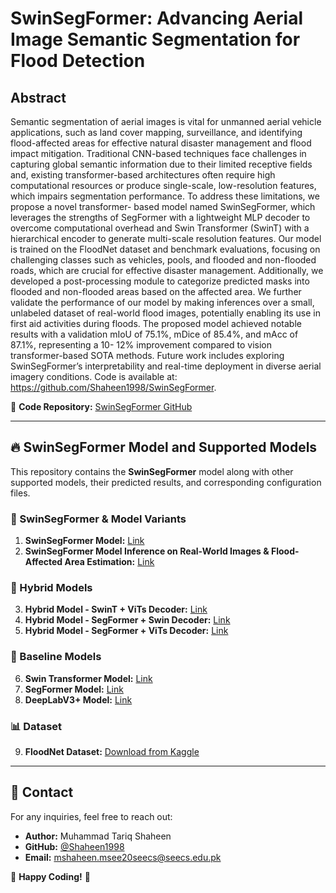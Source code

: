 # SwinSegFormer: Advancing Aerial Image Semantic Segmentation for Flood Detection

## Abstract
Semantic segmentation of aerial images is vital for unmanned aerial vehicle applications,
such as land cover mapping, surveillance, and identifying flood-affected areas for effective natural
disaster management and flood impact mitigation. Traditional CNN-based techniques face challenges in
capturing global semantic information due to their limited receptive fields and, existing transformer-based
architectures often require high computational resources or produce single-scale, low-resolution features,
which impairs segmentation performance. To address these limitations, we propose a novel transformer-
based model named SwinSegFormer, which leverages the strengths of SegFormer with a lightweight MLP
decoder to overcome computational overhead and Swin Transformer (SwinT) with a hierarchical encoder
to generate multi-scale resolution features. Our model is trained on the FloodNet dataset and benchmark
evaluations, focusing on challenging classes such as vehicles, pools, and flooded and non-flooded roads,
which are crucial for effective disaster management. Additionally, we developed a post-processing module
to categorize predicted masks into flooded and non-flooded areas based on the affected area. We further
validate the performance of our model by making inferences over a small, unlabeled dataset of real-world
flood images, potentially enabling its use in first aid activities during floods. The proposed model achieved
notable results with a validation mIoU of 75.1%, mDice of 85.4%, and mAcc of 87.1%, representing a 10-
12% improvement compared to vision transformer-based SOTA methods. Future work includes exploring
SwinSegFormer’s interpretability and real-time deployment in diverse aerial imagery conditions. Code is
available at: https://github.com/Shaheen1998/SwinSegFormer.

📌 **Code Repository:** [SwinSegFormer GitHub](https://github.com/Shaheen1998/SwinSegFormer)

---

## 🔥 SwinSegFormer Model and Supported Models
This repository contains the **SwinSegFormer** model along with other supported models, their predicted results, and corresponding configuration files.

### 🚀 SwinSegFormer & Model Variants
1. **SwinSegFormer Model:** [Link](https://github.com/Shaheen1998/SwinSegFormer-Research_All-Supported_Models/tree/main/SwinSegFormer_Model)
2. **SwinSegFormer Model Inference on Real-World Images & Flood-Affected Area Estimation:** [Link](https://github.com/Shaheen1998/SwinSegFormer-Research_All-Supported_Models/tree/main/SwinSegFormer_Model_Inference%20and%20Flooded_Affected_Area_Estimation)

### 🔄 Hybrid Models
3. **Hybrid Model - SwinT + ViTs Decoder:** [Link](https://github.com/Shaheen1998/SwinSegFormer/blob/main/Hybrid%20Model__SwinT_Vit-decoder.ipynb)
4. **Hybrid Model - SegFormer + Swin Decoder:** [Link](https://github.com/Shaheen1998/SwinSegFormer/blob/main/Hybrid%20Model__SegFormer_Swin-decoder.ipynb)
5. **Hybrid Model - SegFormer + ViTs Decoder:** [Link](https://github.com/Shaheen1998/SwinSegFormer/blob/main/Hybrib%20Model%20__SegFormer_Vit-decoder.ipynb)

### 📌 Baseline Models
6. **Swin Transformer Model:** [Link](https://github.com/Shaheen1998/SwinSegFormer-Research_All-Supported_Models/tree/main/Swin_Transformer_Model)
7. **SegFormer Model:** [Link](https://github.com/Shaheen1998/SwinSegFormer-Research_All-Supported_Models/tree/main/SegFormer_Model)
8. **DeepLabV3+ Model:** [Link](https://github.com/Shaheen1998/SwinSegFormer-Research_All-Supported_Models/tree/main/DeepLabV3%2B%20Model)

### 📊 Dataset
9. **FloodNet Dataset:** [Download from Kaggle](https://kaggle.com/datasets/c46b2c738b08fcb6a494f66c17572c9844936498062f7b1884ad8d4c0bbad349)

---

## 🤝 Contact
For any inquiries, feel free to reach out:
- **Author:** Muhammad Tariq Shaheen
- **GitHub:** [@Shaheen1998](https://github.com/Shaheen1998)  
- **Email:** mshaheen.msee20seecs@seecs.edu.pk

🚀 **Happy Coding!** 🚀
